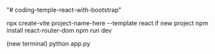"# coding-temple-react-with-bootstrap" 

npx create-vite project-name-here --template react if new project
npm install react-router-dom
npm run dev

(new terminal)
python app.py